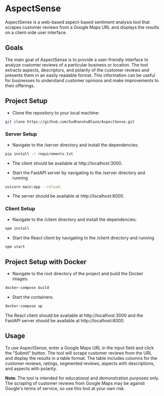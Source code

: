 # AspectSense

AspectSense is a web-based aspect-based sentiment analysis tool that scrapes customer reviews from a Google Maps URL and displays the results on a client-side user interface.

## Goals

The main goal of AspectSense is to provide a user-friendly interface to analyze customer reviews of a particular business or location. The tool extracts aspects, descriptors, and polarity of the customer reviews and presents them in an easily readable format. This information can be useful for businesses to understand customer opinions and make improvements to their offerings.

## Project Setup

- Clone the repository to your local machine:

```bash
git clone https://github.com/SudhanshuBlaze/AspectSense.git
```

### Server Setup

- Navigate to the /server directory and install the dependencies:

```bash
pip install -r requirements.txt
```

- The client should be available at http://localhost:3000.

- Start the FastAPI server by navigating to the /server directory and running

```bash
uvicorn main:app --reload.
```

- The server should be available at http://localhost:8000.

### Client Setup

- Navigate to the /client directory and install the dependencies:

```bash
npm install
```

- Start the React client by navigating to the /client directory and running

```bash
npm start
```

## Project Setup with Docker

- Navigate to the root directory of the project and build the Docker images:

```bash
docker-compose build
```

- Start the containers:

```bash
docker-compose up
```

The React client should be available at http://localhost:3000 and the FastAPI server should be available at http://localhost:8000.

## Usage

To use AspectSense, enter a Google Maps URL in the input field and click the "Submit" button. The tool will scrape customer reviews from the URL and display the results in a table format. The table includes columns for the customer reviews, ratings, segmented reviews, aspects with descriptions, and aspects with polarity.

**Note**: The tool is intended for educational and demonstration purposes only. The scraping of customer reviews from Google Maps may be against Google's terms of service, so use this tool at your own risk.
